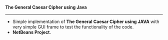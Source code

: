 <b>The General Caesar Cipher using Java </b>
***************************
- Simple implementation of <b>The General Caesar Cipher using JAVA</b> with very simple GUI frame to test the functionality of the code.
- <b>NetBeans Project</b>.
